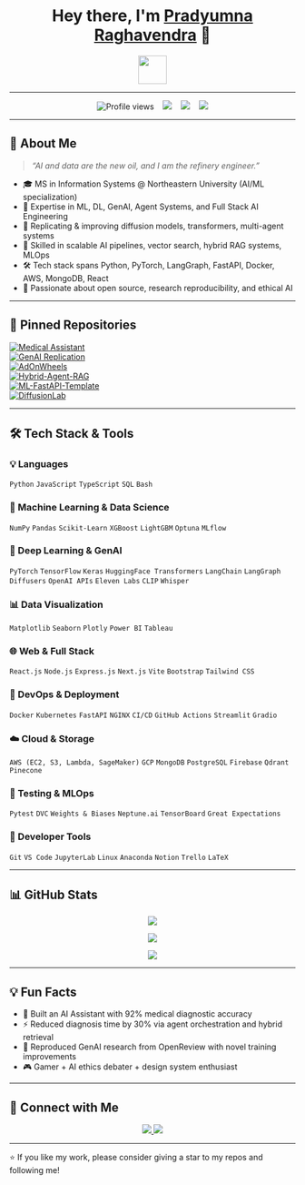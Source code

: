 <!-- Title & Animated Wave -->
<h1 align="center">
  Hey there, I'm <a href="https://github.com/PradyumnaRaghavendra" target="_blank">Pradyumna Raghavendra</a> 👋
</h1>

<p align="center">
  <img src="https://media.giphy.com/media/hvRJCLFzcasrR4ia7z/giphy.gif" width="50" />
</p>

---

<p align="center">
  <img src="https://komarev.com/ghpvc/?username=PradyumnaRaghavendra&style=flat-square&color=blue" alt="Profile views" />
  &nbsp;&nbsp;
  <img src="https://img.shields.io/badge/Machine%20Learning-%F0%9F%A4%96-orange" />
  &nbsp;&nbsp;
  <img src="https://img.shields.io/badge/Deep%20Learning-%F0%9F%92%BB-red" />
  &nbsp;&nbsp;
  <img src="https://img.shields.io/badge/Generative%20AI-%F0%9F%A4%97-blue" />
</p>

---

## 🚀 About Me

> _“AI and data are the new oil, and I am the refinery engineer.”_  

- 🎓 MS in Information Systems @ Northeastern University (AI/ML specialization)  
- 🧠 Expertise in ML, DL, GenAI, Agent Systems, and Full Stack AI Engineering  
- 🔬 Replicating & improving diffusion models, transformers, multi-agent systems  
- 💼 Skilled in scalable AI pipelines, vector search, hybrid RAG systems, MLOps  
- 🛠️ Tech stack spans Python, PyTorch, LangGraph, FastAPI, Docker, AWS, MongoDB, React  
- 🌱 Passionate about open source, research reproducibility, and ethical AI  

---

## 📌 Pinned Repositories

[![Medical Assistant](https://github-readme-stats.vercel.app/api/pin/?username=PradyumnaRaghavendra&repo=MedicalAssistant&theme=tokyonight)](https://github.com/PradyumnaRaghavendra/MedicalAssistant)  
[![GenAI Replication](https://github-readme-stats.vercel.app/api/pin/?username=PradyumnaRaghavendra&repo=GenAI-Replication&theme=tokyonight)](https://github.com/PradyumnaRaghavendra/GenAI-Replication)  
[![AdOnWheels](https://github-readme-stats.vercel.app/api/pin/?username=PradyumnaRaghavendra&repo=AdOnWheels&theme=tokyonight)](https://github.com/PradyumnaRaghavendra/AdOnWheels)  
[![Hybrid-Agent-RAG](https://github-readme-stats.vercel.app/api/pin/?username=PradyumnaRaghavendra&repo=Hybrid-Agent-RAG&theme=tokyonight)](https://github.com/PradyumnaRaghavendra/Hybrid-Agent-RAG)  
[![ML-FastAPI-Template](https://github-readme-stats.vercel.app/api/pin/?username=PradyumnaRaghavendra&repo=ML-FastAPI-Template&theme=tokyonight)](https://github.com/PradyumnaRaghavendra/ML-FastAPI-Template)  
[![DiffusionLab](https://github-readme-stats.vercel.app/api/pin/?username=PradyumnaRaghavendra&repo=DiffusionLab&theme=tokyonight)](https://github.com/PradyumnaRaghavendra/DiffusionLab)  

---

## 🛠️ Tech Stack & Tools

### 💡 Languages  
`Python` `JavaScript` `TypeScript` `SQL` `Bash`

### 🧠 Machine Learning & Data Science  
`NumPy` `Pandas` `Scikit-Learn` `XGBoost` `LightGBM` `Optuna` `MLflow`

### 🤖 Deep Learning & GenAI  
`PyTorch` `TensorFlow` `Keras` `HuggingFace Transformers` `LangChain` `LangGraph` `Diffusers` `OpenAI APIs` `Eleven Labs` `CLIP` `Whisper`

### 📊 Data Visualization  
`Matplotlib` `Seaborn` `Plotly` `Power BI` `Tableau`

### 🌐 Web & Full Stack  
`React.js` `Node.js` `Express.js` `Next.js` `Vite` `Bootstrap` `Tailwind CSS`

### 🔧 DevOps & Deployment  
`Docker` `Kubernetes` `FastAPI` `NGINX` `CI/CD` `GitHub Actions` `Streamlit` `Gradio`

### ☁️ Cloud & Storage  
`AWS (EC2, S3, Lambda, SageMaker)` `GCP` `MongoDB` `PostgreSQL` `Firebase` `Qdrant` `Pinecone`

### 🧪 Testing & MLOps  
`Pytest` `DVC` `Weights & Biases` `Neptune.ai` `TensorBoard` `Great Expectations`

### 🧰 Developer Tools  
`Git` `VS Code` `JupyterLab` `Linux` `Anaconda` `Notion` `Trello` `LaTeX`

---

## 📊 GitHub Stats

<p align="center">
  <img src="https://github-readme-stats.vercel.app/api?username=PradyumnaRaghavendra&show_icons=true&count_private=true&theme=tokyonight" />
</p>

<p align="center">
  <img src="https://github-readme-streak-stats.herokuapp.com/?user=PradyumnaRaghavendra&theme=tokyonight" />
</p>

<p align="center">
  <img src="https://github-readme-stats.vercel.app/api/top-langs/?username=PradyumnaRaghavendra&layout=compact&theme=tokyonight" />
</p>

---

## 💡 Fun Facts

- 🤖 Built an AI Assistant with 92% medical diagnostic accuracy  
- ⚡ Reduced diagnosis time by 30% via agent orchestration and hybrid retrieval  
- 🧬 Reproduced GenAI research from OpenReview with novel training improvements  
- 🎮 Gamer + AI ethics debater + design system enthusiast  

---

## 📢 Connect with Me

<p align="center">
  <a href="https://linkedin.com/in/pradyumna-raghavendra">
    <img src="https://img.shields.io/badge/LinkedIn-0077B5?style=for-the-badge&logo=linkedin&logoColor=white" />
  </a>
  <a href="mailto:your.email@example.com">
    <img src="https://img.shields.io/badge/Outlook-0078D4?style=for-the-badge&logo=microsoft-outlook&logoColor=white" />
  </a>
</p>

---

⭐️ If you like my work, please consider giving a star to my repos and following me!
